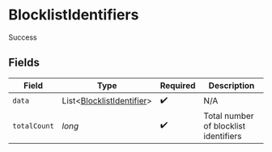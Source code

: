 # BlocklistIdentifiers

Success


## Fields

| Field                                                                       | Type                                                                        | Required                                                                    | Description                                                                 |
| --------------------------------------------------------------------------- | --------------------------------------------------------------------------- | --------------------------------------------------------------------------- | --------------------------------------------------------------------------- |
| `data`                                                                      | List<[BlocklistIdentifier](../../models/components/BlocklistIdentifier.md)> | :heavy_check_mark:                                                          | N/A                                                                         |
| `totalCount`                                                                | *long*                                                                      | :heavy_check_mark:                                                          | Total number of blocklist identifiers<br/>                                  |